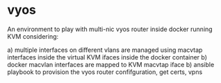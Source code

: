 # vyos

An environment to play with multi-nic vyos router inside docker running KVM considering:

a) multiple interfaces on different vlans are managed using macvtap interfaces inside the virtual KVM ifaces inside the docker container 
b) docker macvlan interfaces are mapped to KVM macvtap iface 
b) ansible playbook to provision the vyos router confifguration, get certs, vpns

